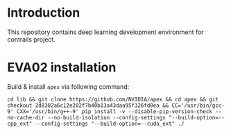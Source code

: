 # Introduction

This repository contains deep learning development environment for contrails project.

# EVA02 installation

Build & install `apex` via following command:

```cd lib && git clone https://github.com/NVIDIA/apex && cd apex && git checkout 2d8302a6c12e202f7b40b13a43daa95f326fd0ea && CC='/usr/bin/gcc-9' CXX='/usr/bin/g++-9' pip install -v --disable-pip-version-check --no-cache-dir --no-build-isolation --config-settings "--build-option=--cpp_ext" --config-settings "--build-option=--cuda_ext" ./```
